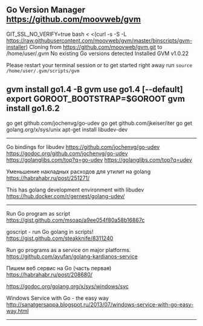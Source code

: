 Go Version Manager
https://github.com/moovweb/gvm
------------------------------------------------
GIT_SSL_NO_VERIFY=true bash < <(curl -s -S -L https://raw.githubusercontent.com/moovweb/gvm/master/binscripts/gvm-installer)
Cloning from https://github.com/moovweb/gvm.git to /home/user/.gvm
No existing Go versions detected
Installed GVM v1.0.22

Please restart your terminal session or to get started right away run
 `source /home/user/.gvm/scripts/gvm`

gvm install go1.4 -B
gvm use go1.4 [--default]
export GOROOT_BOOTSTRAP=$GOROOT
gvm install go1.6.2
------------------------------------------------

go get github.com/jochenvg/go-udev
go get github.com/jkeiser/iter
go get golang.org/x/sys/unix
apt-get install libudev-dev

------------------------------------------------

Go bindings for libudev
https://github.com/jochenvg/go-udev
https://godoc.org/github.com/jochenvg/go-udev
https://golanglibs.com/top?q=go-udev
https://golanglibs.com/top?q=udev

Уменьшение накладных расходов для утилит на golang
https://habrahabr.ru/post/251271/

This has golang development environment with libudev
https://hub.docker.com/r/gernest/golang-udev/

------------------------------------------------

Run Go program as script
https://gist.github.com/msoap/a9ee054f80a58b16867c

goscript - run Go golang in scripts!
https://gist.github.com/steakknife/8311240

Run go programs as a service on major platforms.
https://github.com/ayufan/golang-kardianos-service

Пишем веб сервис на Go (часть первая)
https://habrahabr.ru/post/208680/

https://godoc.org/golang.org/x/sys/windows/svc

Windows Service with Go - the easy way
http://sanatgersappa.blogspot.ru/2013/07/windows-service-with-go-easy-way.html

------------------------------------------------
